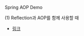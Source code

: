 Spring AOP Demo

(1) Reflection과 AOP를 함께 사용할 때  
* <a href="https://github.com/dlxotn216/spring-aop/blob/master/src/main/java/my/spring/aop/reflection/aop/README.md">링크</a>